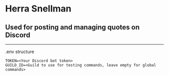 # Herra Snellman

## Used for posting and managing quotes on Discord

---

.env structure

```
TOKEN=<Your Discord bot token>
GUILD_ID=<Guild to use for testing commands, leave empty for global commands>
```
